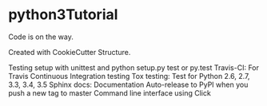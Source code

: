 # python3Tutorial

Code is on the way.

Created with CookieCutter Structure. 

Testing setup with unittest and python setup.py test or py.test
Travis-CI: For Travis Continuous Integration testing
Tox testing: Test for Python 2.6, 2.7, 3.3, 3.4, 3.5
Sphinx docs: Documentation 
Auto-release to PyPI when you push a new tag to master
Command line interface using Click
